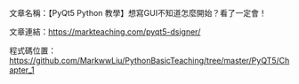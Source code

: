 文章名稱：【PyQt5 Python 教學】想寫GUI不知道怎麼開始？看了一定會！

文章連結：https://markteaching.com/pyqt5-dsigner/

程式碼位置：https://github.com/MarkwwLiu/PythonBasicTeaching/tree/master/PyQT5/Chapter_1
